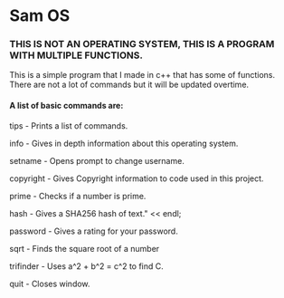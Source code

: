 # Sam OS
### THIS IS NOT AN OPERATING SYSTEM, THIS IS A PROGRAM WITH MULTIPLE FUNCTIONS.
This is a simple program that I made in c++ that has some of functions. There are not a lot of commands but it will be updated overtime.

#### A list of basic commands are:
tips		  - Prints a list of commands.

info		  - Gives in depth information about this operating system.

setname	  - Opens prompt to change username.

copyright	- Gives Copyright information to code used in this project.

prime		  - Checks if a number is prime.

hash		  - Gives a SHA256 hash of text." << endl;

password	- Gives a rating for your password.

sqrt		  - Finds the square root of a number

trifinder	- Uses a^2 + b^2 = c^2 to find C.

quit	  	- Closes window.
